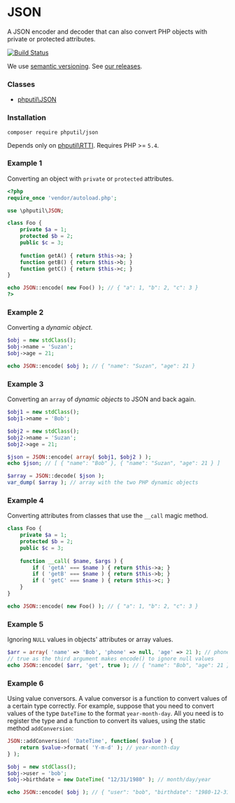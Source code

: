 # JSON

A JSON encoder and decoder that can also convert PHP objects with private or protected attributes.

[![Build Status](https://travis-ci.org/thiagodp/json.svg?branch=master)](https://travis-ci.org/thiagodp/json)

We use [semantic versioning](http://semver.org/). See [our releases](https://github.com/thiagodp/json/releases).

### Classes

* [phputil\JSON](https://github.com/thiagodp/json/blob/master/lib/JSON.php)

### Installation

```command
composer require phputil/json
```
Depends only on [phputil\RTTI](https://github.com/thiagodp/rtti). Requires PHP >= `5.4`.

### Example 1

Converting an object with `private` or `protected` attributes.

```php
<?php
require_once 'vendor/autoload.php';

use \phputil\JSON;

class Foo {
	private $a = 1;
	protected $b = 2;
	public $c = 3;
	
	function getA() { return $this->a; }
	function getB() { return $this->b; }
	function getC() { return $this->c; }
}

echo JSON::encode( new Foo() ); // { "a": 1, "b": 2, "c": 3 }
?>
```

### Example 2

Converting a *dynamic object*.

```php
$obj = new stdClass();
$obj->name = 'Suzan';
$obj->age = 21;

echo JSON::encode( $obj ); // { "name": "Suzan", "age": 21 }
```

### Example 3

Converting an `array` of *dynamic objects* to JSON and back again.

```php
$obj1 = new stdClass();
$obj1->name = 'Bob';

$obj2 = new stdClass();
$obj2->name = 'Suzan';
$obj2->age = 21;

$json = JSON::encode( array( $obj1, $obj2 ) );
echo $json; // [ { "name": "Bob" }, { "name": "Suzan", "age": 21 } ]

$array = JSON::decode( $json );
var_dump( $array ); // array with the two PHP dynamic objects 
```

### Example 4

Converting attributes from classes that use the `__call` magic method.

```php
class Foo {
	private $a = 1;
	protected $b = 2;
	public $c = 3;
	
	function __call( $name, $args ) {
	    if ( 'getA' === $name ) { return $this->a; }
	    if ( 'getB' === $name ) { return $this->b; }
	    if ( 'getC' === $name ) { return $this->c; }
	}
}

echo JSON::encode( new Foo() ); // { "a": 1, "b": 2, "c": 3 }
```

### Example 5

Ignoring `NULL` values in objects' attributes or array values.

```php
$arr = array( 'name' => 'Bob', 'phone' => null, 'age' => 21 ); // phone is null
// true as the third argument makes encode() to ignore null values
echo JSON::encode( $arr, 'get', true ); // { "name": "Bob", "age": 21 }
```

### Example 6

Using value conversors. A value conversor is a function to convert values of a certain type correctly. For example, suppose that you need to convert values of the type `DateTime` to the format `year-month-day`. All you need is to register the type and a function to convert its values, using the static method `addConversion`:

```php
JSON::addConversion( 'DateTime', function( $value ) {
	return $value->format( 'Y-m-d' ); // year-month-day
} );

$obj = new stdClass();
$obj->user = 'bob';
$obj->birthdate = new DateTime( "12/31/1980" ); // month/day/year

echo JSON::encode( $obj ); // { "user": "bob", "birthdate": "1980-12-31" }
```
